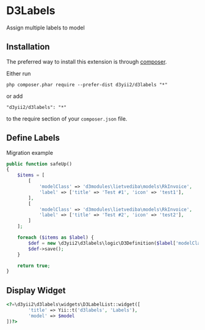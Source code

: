 D3Labels
========
Assign multiple labels to model

Installation
------------

The preferred way to install this extension is through [composer](http://getcomposer.org/download/).

Either run

```
php composer.phar require --prefer-dist d3yii2/d3labels "*"
```

or add

```
"d3yii2/d3labels": "*"
```

to the require section of your `composer.json` file.


Define Labels
-----
Migration example
```php
public function safeUp()
{
    $items = [
        [
            'modelClass' => 'd3modules\lietvediba\models\RkInvoice',
            'label' => ['title' => 'Test #1', 'icon' => 'test1'],
        ],
        [
            'modelClass' => 'd3modules\lietvediba\models\RkInvoice',
            'label' => ['title' => 'Test #2', 'icon' => 'test2'],
        ]
    ];

    foreach ($items as $label) {
        $def = new \d3yii2\d3labels\logic\D3Definition($label['modelClass'], $label['label']);
        $def->save();
    }

    return true;
}
```

Display Widget
-----

```php
<?=\d3yii2\d3labels\widgets\D3LabelList::widget([
        'title' => Yii::t('d3labels', 'Labels'),
        'model' => $model
])?>
```
